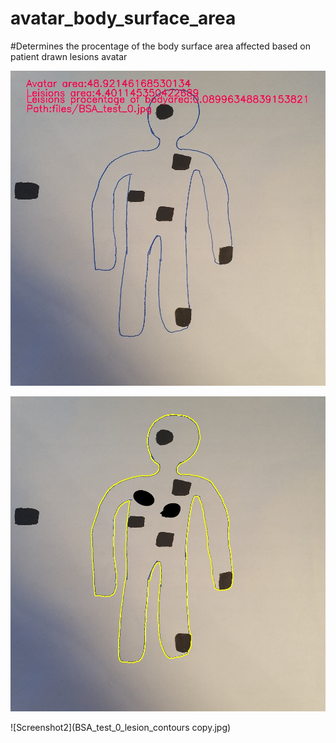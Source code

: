 # avatar_body_surface_area
#Determines the procentage of the body surface area affected based on patient drawn lesions avatar

![Screenshot](BSA_test_0_full.jpg)


![Screenshot1](BSA_test_1_avatar_contour.jpg)


![Screenshot2](BSA_test_0_lesion_contours copy.jpg)
